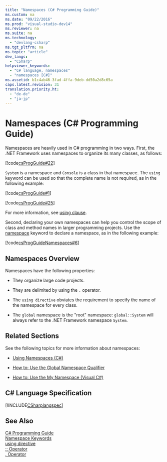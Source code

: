 ```yaml
---
title: "Namespaces (C# Programming Guide)"
ms.custom: na
ms.date: "09/22/2016"
ms.prod: "visual-studio-dev14"
ms.reviewer: na
ms.suite: na
ms.technology: 
  - "devlang-csharp"
ms.tgt_pltfrm: na
ms.topic: "article"
dev_langs: 
  - "CSharp"
helpviewer_keywords: 
  - "C# language, namespaces"
  - "namespaces [C#]"
ms.assetid: b1c4ab46-3fad-4ffa-9deb-dd50a2d8c65a
caps.latest.revision: 31
translation.priority.ht: 
  - "de-de"
  - "ja-jp"
---
```

# Namespaces (C# Programming Guide)
Namespaces are heavily used in C# programming in two ways. First, the .NET Framework uses namespaces to organize its many classes, as follows:  
  
 [!code[csProgGuide#22](../VS_csharp/codesnippet/CSharp/namespaces--csharp-programming-guide-_1.cs)]  
  
 `System` is a namespace and `Console` is a class in that namespace. The `using` keyword can be used so that the complete name is not required, as in the following example:  
  
 [!code[csProgGuide#1](../VS_csharp/codesnippet/CSharp/namespaces--csharp-programming-guide-_2.cs)]  
  
 [!code[csProgGuide#25](../VS_csharp/codesnippet/CSharp/namespaces--csharp-programming-guide-_3.cs)]  
  
 For more information, see [using clause](../VS_csharp/using-directive--csharp-reference-.md).  
  
 Second, declaring your own namespaces can help you control the scope of class and method names in larger programming projects. Use the [namespace](../VS_csharp/namespace--csharp-reference-.md) keyword to declare a namespace, as in the following example:  
  
 [!code[csProgGuideNamespaces#6](../VS_csharp/codesnippet/CSharp/namespaces--csharp-programming-guide-_4.cs)]  
  
## Namespaces Overview  
 Namespaces have the following properties:  
  
-   They organize large code projects.  
  
-   They are delimited by using the `.` operator.  
  
-   The `using directive` obviates the requirement to specify the name of the namespace for every class.  
  
-   The `global` namespace is the "root" namespace: `global::System` will always refer to the .NET Framework namespace `System`.  
  
## Related Sections  
 See the following topics for more information about namespaces:  
  
-   [Using Namespaces (C#)](../VS_csharp/using-namespaces--csharp-programming-guide-.md)  
  
-   [How to: Use the Global Namespace Qualifier](../VS_csharp/how-to--use-the-global-namespace-alias--csharp-programming-guide-.md)  
  
-   [How to: Use the My Namespace (Visual C#)](../VS_csharp/how-to--use-the-my-namespace--csharp-programming-guide-.md)  
  
## C# Language Specification  
 [!INCLUDE[CSharplangspec](../VS_csharp/includes/csharplangspec_md.md)]  
  
## See Also  
 [C# Programming Guide](../VS_csharp/csharp-programming-guide.md)   
 [Namespace Keywords](../VS_csharp/namespace-keywords--csharp-reference-.md)   
 [using directive](../VS_csharp/using-directive--csharp-reference-.md)   
 [:: Operator](../VS_csharp/---operator--csharp-reference-.md)   
 [. Operator](../VS_csharp/.-operator--csharp-reference-.md)